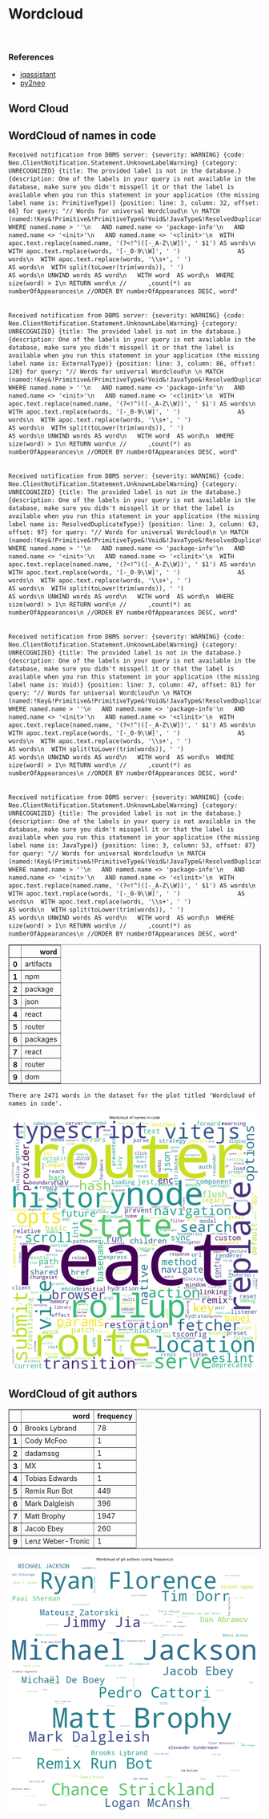 # Wordcloud
<br>  

### References
- [jqassistant](https://jqassistant.org)
- [py2neo](https://py2neo.org/2021.1/)





## Word Cloud

## WordCloud of names in code

    Received notification from DBMS server: {severity: WARNING} {code: Neo.ClientNotification.Statement.UnknownLabelWarning} {category: UNRECOGNIZED} {title: The provided label is not in the database.} {description: One of the labels in your query is not available in the database, make sure you didn't misspell it or that the label is available when you run this statement in your application (the missing label name is: PrimitiveType)} {position: line: 3, column: 32, offset: 66} for query: "// Words for universal Wordcloud\n \n MATCH (named:!Key&!Primitive&!PrimitiveType&!Void&!JavaType&!ResolvedDuplicateType&!ExternalType&!Git)\n WHERE named.name > ''\n   AND named.name <> 'package-info'\n   AND named.name <> '<init>'\n   AND named.name <> '<clinit>'\n  WITH apoc.text.replace(named.name, '(?<!^)([-_A-Z\\W])', ' $1') AS words\n  WITH apoc.text.replace(words, '[-_0-9\\W]', ' ')                AS words\n  WITH apoc.text.replace(words, '\\s+', ' ')                      AS words\n  WITH split(toLower(trim(words)), ' ')                          AS words\n UNWIND words AS word\n   WITH word  AS word\n  WHERE size(word) > 1\n RETURN word\n //      ,count(*) as numberOfAppearances\n //ORDER BY numberOfAppearances DESC, word"


    Received notification from DBMS server: {severity: WARNING} {code: Neo.ClientNotification.Statement.UnknownLabelWarning} {category: UNRECOGNIZED} {title: The provided label is not in the database.} {description: One of the labels in your query is not available in the database, make sure you didn't misspell it or that the label is available when you run this statement in your application (the missing label name is: ExternalType)} {position: line: 3, column: 86, offset: 120} for query: "// Words for universal Wordcloud\n \n MATCH (named:!Key&!Primitive&!PrimitiveType&!Void&!JavaType&!ResolvedDuplicateType&!ExternalType&!Git)\n WHERE named.name > ''\n   AND named.name <> 'package-info'\n   AND named.name <> '<init>'\n   AND named.name <> '<clinit>'\n  WITH apoc.text.replace(named.name, '(?<!^)([-_A-Z\\W])', ' $1') AS words\n  WITH apoc.text.replace(words, '[-_0-9\\W]', ' ')                AS words\n  WITH apoc.text.replace(words, '\\s+', ' ')                      AS words\n  WITH split(toLower(trim(words)), ' ')                          AS words\n UNWIND words AS word\n   WITH word  AS word\n  WHERE size(word) > 1\n RETURN word\n //      ,count(*) as numberOfAppearances\n //ORDER BY numberOfAppearances DESC, word"


    Received notification from DBMS server: {severity: WARNING} {code: Neo.ClientNotification.Statement.UnknownLabelWarning} {category: UNRECOGNIZED} {title: The provided label is not in the database.} {description: One of the labels in your query is not available in the database, make sure you didn't misspell it or that the label is available when you run this statement in your application (the missing label name is: ResolvedDuplicateType)} {position: line: 3, column: 63, offset: 97} for query: "// Words for universal Wordcloud\n \n MATCH (named:!Key&!Primitive&!PrimitiveType&!Void&!JavaType&!ResolvedDuplicateType&!ExternalType&!Git)\n WHERE named.name > ''\n   AND named.name <> 'package-info'\n   AND named.name <> '<init>'\n   AND named.name <> '<clinit>'\n  WITH apoc.text.replace(named.name, '(?<!^)([-_A-Z\\W])', ' $1') AS words\n  WITH apoc.text.replace(words, '[-_0-9\\W]', ' ')                AS words\n  WITH apoc.text.replace(words, '\\s+', ' ')                      AS words\n  WITH split(toLower(trim(words)), ' ')                          AS words\n UNWIND words AS word\n   WITH word  AS word\n  WHERE size(word) > 1\n RETURN word\n //      ,count(*) as numberOfAppearances\n //ORDER BY numberOfAppearances DESC, word"


    Received notification from DBMS server: {severity: WARNING} {code: Neo.ClientNotification.Statement.UnknownLabelWarning} {category: UNRECOGNIZED} {title: The provided label is not in the database.} {description: One of the labels in your query is not available in the database, make sure you didn't misspell it or that the label is available when you run this statement in your application (the missing label name is: Void)} {position: line: 3, column: 47, offset: 81} for query: "// Words for universal Wordcloud\n \n MATCH (named:!Key&!Primitive&!PrimitiveType&!Void&!JavaType&!ResolvedDuplicateType&!ExternalType&!Git)\n WHERE named.name > ''\n   AND named.name <> 'package-info'\n   AND named.name <> '<init>'\n   AND named.name <> '<clinit>'\n  WITH apoc.text.replace(named.name, '(?<!^)([-_A-Z\\W])', ' $1') AS words\n  WITH apoc.text.replace(words, '[-_0-9\\W]', ' ')                AS words\n  WITH apoc.text.replace(words, '\\s+', ' ')                      AS words\n  WITH split(toLower(trim(words)), ' ')                          AS words\n UNWIND words AS word\n   WITH word  AS word\n  WHERE size(word) > 1\n RETURN word\n //      ,count(*) as numberOfAppearances\n //ORDER BY numberOfAppearances DESC, word"


    Received notification from DBMS server: {severity: WARNING} {code: Neo.ClientNotification.Statement.UnknownLabelWarning} {category: UNRECOGNIZED} {title: The provided label is not in the database.} {description: One of the labels in your query is not available in the database, make sure you didn't misspell it or that the label is available when you run this statement in your application (the missing label name is: JavaType)} {position: line: 3, column: 53, offset: 87} for query: "// Words for universal Wordcloud\n \n MATCH (named:!Key&!Primitive&!PrimitiveType&!Void&!JavaType&!ResolvedDuplicateType&!ExternalType&!Git)\n WHERE named.name > ''\n   AND named.name <> 'package-info'\n   AND named.name <> '<init>'\n   AND named.name <> '<clinit>'\n  WITH apoc.text.replace(named.name, '(?<!^)([-_A-Z\\W])', ' $1') AS words\n  WITH apoc.text.replace(words, '[-_0-9\\W]', ' ')                AS words\n  WITH apoc.text.replace(words, '\\s+', ' ')                      AS words\n  WITH split(toLower(trim(words)), ' ')                          AS words\n UNWIND words AS word\n   WITH word  AS word\n  WHERE size(word) > 1\n RETURN word\n //      ,count(*) as numberOfAppearances\n //ORDER BY numberOfAppearances DESC, word"





<div>
<table border="1" class="dataframe">
  <thead>
    <tr style="text-align: right;">
      <th></th>
      <th>word</th>
    </tr>
  </thead>
  <tbody>
    <tr>
      <th>0</th>
      <td>artifacts</td>
    </tr>
    <tr>
      <th>1</th>
      <td>npm</td>
    </tr>
    <tr>
      <th>2</th>
      <td>package</td>
    </tr>
    <tr>
      <th>3</th>
      <td>json</td>
    </tr>
    <tr>
      <th>4</th>
      <td>react</td>
    </tr>
    <tr>
      <th>5</th>
      <td>router</td>
    </tr>
    <tr>
      <th>6</th>
      <td>packages</td>
    </tr>
    <tr>
      <th>7</th>
      <td>react</td>
    </tr>
    <tr>
      <th>8</th>
      <td>router</td>
    </tr>
    <tr>
      <th>9</th>
      <td>dom</td>
    </tr>
  </tbody>
</table>
</div>



    There are 2471 words in the dataset for the plot titled 'Wordcloud of names in code'.



    
![png](Wordcloud_files/Wordcloud_14_1.png)
    


## WordCloud of git authors




<div>
<table border="1" class="dataframe">
  <thead>
    <tr style="text-align: right;">
      <th></th>
      <th>word</th>
      <th>frequency</th>
    </tr>
  </thead>
  <tbody>
    <tr>
      <th>0</th>
      <td>Brooks Lybrand</td>
      <td>78</td>
    </tr>
    <tr>
      <th>1</th>
      <td>Cody McFoo</td>
      <td>1</td>
    </tr>
    <tr>
      <th>2</th>
      <td>dadamssg</td>
      <td>1</td>
    </tr>
    <tr>
      <th>3</th>
      <td>MX</td>
      <td>1</td>
    </tr>
    <tr>
      <th>4</th>
      <td>Tobias Edwards</td>
      <td>1</td>
    </tr>
    <tr>
      <th>5</th>
      <td>Remix Run Bot</td>
      <td>449</td>
    </tr>
    <tr>
      <th>6</th>
      <td>Mark Dalgleish</td>
      <td>396</td>
    </tr>
    <tr>
      <th>7</th>
      <td>Matt Brophy</td>
      <td>1947</td>
    </tr>
    <tr>
      <th>8</th>
      <td>Jacob Ebey</td>
      <td>260</td>
    </tr>
    <tr>
      <th>9</th>
      <td>Lenz Weber-Tronic</td>
      <td>1</td>
    </tr>
  </tbody>
</table>
</div>




    
![png](Wordcloud_files/Wordcloud_17_0.png)
    

